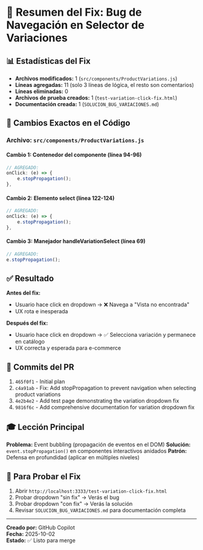# 🎯 Resumen del Fix: Bug de Navegación en Selector de Variaciones

## 📊 Estadísticas del Fix

- **Archivos modificados:** 1 (`src/components/ProductVariations.js`)
- **Líneas agregadas:** 11 (solo 3 líneas de lógica, el resto son comentarios)
- **Líneas eliminadas:** 0
- **Archivos de prueba creados:** 1 (`test-variation-click-fix.html`)
- **Documentación creada:** 1 (`SOLUCION_BUG_VARIACIONES.md`)

## 🔧 Cambios Exactos en el Código

### Archivo: `src/components/ProductVariations.js`

#### Cambio 1: Contenedor del componente (línea 94-96)
```javascript
// AGREGADO:
onClick: (e) => {
    e.stopPropagation();
},
```

#### Cambio 2: Elemento select (línea 122-124)
```javascript
// AGREGADO:
onClick: (e) => {
    e.stopPropagation();
},
```

#### Cambio 3: Manejador handleVariationSelect (línea 69)
```javascript
// AGREGADO:
e.stopPropagation();
```

## ✅ Resultado

**Antes del fix:**
- Usuario hace click en dropdown → ❌ Navega a "Vista no encontrada"
- UX rota e inesperada

**Después del fix:**
- Usuario hace click en dropdown → ✅ Selecciona variación y permanece en catálogo
- UX correcta y esperada para e-commerce

## 📝 Commits del PR

1. `465f0f1` - Initial plan
2. `c4a91ab` - Fix: Add stopPropagation to prevent navigation when selecting product variations
3. `4e2b4e2` - Add test page demonstrating the variation dropdown fix
4. `9816f6c` - Add comprehensive documentation for variation dropdown fix

## 🎓 Lección Principal

**Problema:** Event bubbling (propagación de eventos en el DOM)
**Solución:** `event.stopPropagation()` en componentes interactivos anidados
**Patrón:** Defensa en profundidad (aplicar en múltiples niveles)

## 🚀 Para Probar el Fix

1. Abrir `http://localhost:3333/test-variation-click-fix.html`
2. Probar dropdown "sin fix" → Verás el bug
3. Probar dropdown "con fix" → Verás la solución
4. Revisar `SOLUCION_BUG_VARIACIONES.md` para documentación completa

---

**Creado por:** GitHub Copilot  
**Fecha:** 2025-10-02  
**Estado:** ✅ Listo para merge

